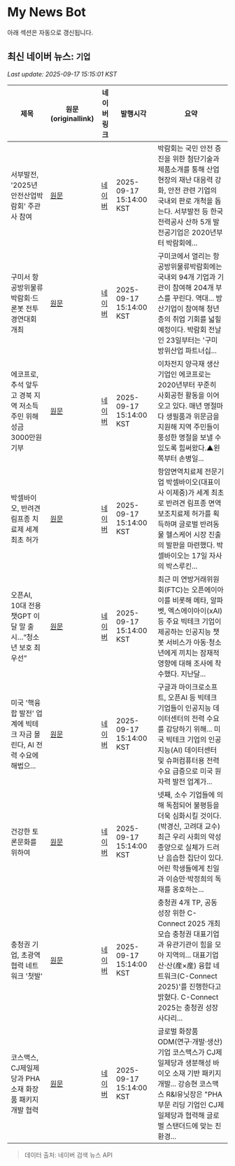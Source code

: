 # My News Bot

아래 섹션은 자동으로 갱신됩니다.

<!-- NEWS:START -->
## 최신 네이버 뉴스: `기업`
_Last update: 2025-09-17 15:15:01 KST_

| 제목 | 원문(originallink) | 네이버 링크 | 발행시각 | 요약 |
|---|---|---|---|---|
| 서부발전, '2025년 안전산업박람회' 주관사 참여 | [원문](http://www.ccnnews.co.kr/news/articleView.html?idxno=385384) | [네이버](http://www.ccnnews.co.kr/news/articleView.html?idxno=385384) | 2025-09-17 15:14:00 KST | 박람회는 국민 안전 증진을 위한 첨단기술과 제품소개를 통해 산업현장의 재난 대응력 강화, 안전 관련 기업의 국내외 판로 개척을 돕는다. 서부발전 등 한국전력공사 산하 5개 발전공기업은 2020년부터 박람회에... |
| 구미서 항공방위물류박람회·드론봇 전투경연대회 개최 | [원문](https://www.kyongbuk.co.kr/news/articleView.html?idxno=4052206) | [네이버](https://www.kyongbuk.co.kr/news/articleView.html?idxno=4052206) | 2025-09-17 15:14:00 KST | 구미코에서 열리는 항공방위물류박람회에는 국내외 94개 기업과 기관이 참여해 204개 부스를 꾸린다. 역대... 방산기업이 참여해 청년층의 취업 기회를 넓힐 예정이다. 박람회 전날인 23일부터는 '구미 방위산업 파트너십... |
| 에코프로, 추석 앞두고 경북 지역 저소득 주민 위해 성금 3000만원 기부 | [원문](http://www.consumernews.co.kr/news/articleView.html?idxno=740671) | [네이버](http://www.consumernews.co.kr/news/articleView.html?idxno=740671) | 2025-09-17 15:14:00 KST | 이차전지 양극재 생산기업인 에코프로는 2020년부터 꾸준히 사회공헌 활동을 이어오고 있다. 매년 명절마다 생필품과 위문금을 지원해 지역 주민들이 풍성한 명절을 보낼 수 있도록 힘써왔다.▲왼쪽부터 손병일... |
| 박셀바이오, 반려견 림프종 치료제 세계 최초 허가 | [원문](https://www.getnews.co.kr/news/articleView.html?idxno=841042) | [네이버](https://www.getnews.co.kr/news/articleView.html?idxno=841042) | 2025-09-17 15:14:00 KST | 항암면역치료제 전문기업 박셀바이오(대표이사 이제중)가 세계 최초로 반려견 림프종 면역보조치료제 허가를 획득하며 글로벌 반려동물 헬스케어 시장 진출의 발판을 마련했다. 박셀바이오는 17일 자사의 박스루킨... |
| 오픈AI, 10대 전용 챗GPT 이달 말 출시…“청소년 보호 최우선” | [원문](https://www.hani.co.kr/arti/economy/it/1219210.html) | [네이버](https://n.news.naver.com/mnews/article/028/0002766825?sid=105) | 2025-09-17 15:14:00 KST | 최근 미 연방거래위원회(FTC)는 오픈에이아이를 비롯해 메타, 알파벳, 엑스에이아이(xAI) 등 주요 빅테크 기업이 제공하는 인공지능 챗봇 서비스가 아동·청소년에게 끼치는 잠재적 영향에 대해 조사에 착수했다. 지난달... |
| 미국 '핵융합 발전' 업계에 빅테크 자금 몰린다, AI 전력 수요에 해법으... | [원문](https://www.businesspost.co.kr/BP?command=article_view&num=412332) | [네이버](https://www.businesspost.co.kr/BP?command=article_view&num=412332) | 2025-09-17 15:14:00 KST | 구글과 마이크로소프트, 오픈AI 등 빅테크 기업들이 인공지능 데이터센터의 전력 수요를 감당하기 위해... 미국 빅테크 기업의 인공지능(AI) 데이터센터 및 슈퍼컴퓨터용 전력 수요 급증으로 미국 원자력 발전 업계가... |
| 건강한 토론문화를 위하여 | [원문](https://www.ohmynews.com/NWS_Web/View/at_pg.aspx?CNTN_CD=A0003165120&CMPT_CD=P0010&utm_source=naver&utm_medium=newsearch&utm_campaign=naver_news) | [네이버](https://n.news.naver.com/mnews/article/047/0002488530?sid=100) | 2025-09-17 15:14:00 KST | 넷째, 소수 기업들에 의해 독점되어 불평등을 더욱 심화시킬 것이다.(박경신, 고려대 교수) 최근 우리 사회의 악성 종양으로 실체가 드러난 음습한 집단이 있다. 어린 학생들에게 친일과 이승만·박정희의 독재를 옹호하는... |
| 충청권 기업, 초광역 협력 네트워크 '첫발' | [원문](http://www.ccnnews.co.kr/news/articleView.html?idxno=385381) | [네이버](http://www.ccnnews.co.kr/news/articleView.html?idxno=385381) | 2025-09-17 15:14:00 KST | 충청권 4개 TP, 공동 성장 위한 C-Connect 2025 개최 모습 충청권 대표기업과 유관기관이 힘을 모아 지역의... 대표기업 산·산(産×産) 융합 네트워크(C-Connect 2025)'를 진행한다고 밝혔다. C-Connect 2025는 충청권 성장사다리... |
| 코스맥스, CJ제일제당과 PHA 소재 화장품 패키지 개발 협력 | [원문](http://www.smarttimes.co.kr/news/articleView.html?idxno=37595) | [네이버](http://www.smarttimes.co.kr/news/articleView.html?idxno=37595) | 2025-09-17 15:14:00 KST | 글로벌 화장품 ODM(연구·개발·생산) 기업 코스맥스가 CJ제일제당과 생분해성 바이오 소재 기반 패키지 개발... 강승현 코스맥스 R&I유닛장은 "PHA 부문 리딩 기업인 CJ제일제당과 협력해 글로벌 스탠더드에 맞는 친환경... |

> 데이터 출처: 네이버 검색 뉴스 API
<!-- NEWS:END -->
